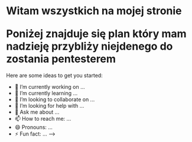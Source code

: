 <h1>Witam wszystkich na mojej stronie </p>
Poniżej znajduje się plan który mam nadzieję przybliży niejdenego do zostania pentesterem  
</h1>

Here are some ideas to get you started:

- 🔭 I’m currently working on ...
- 🌱 I’m currently learning ...
- 👯 I’m looking to collaborate on ...
- 🤔 I’m looking for help with ...
- 💬 Ask me about ...
- 📫 How to reach me: ...
- 😄 Pronouns: ...
- ⚡ Fun fact: ...
-->
